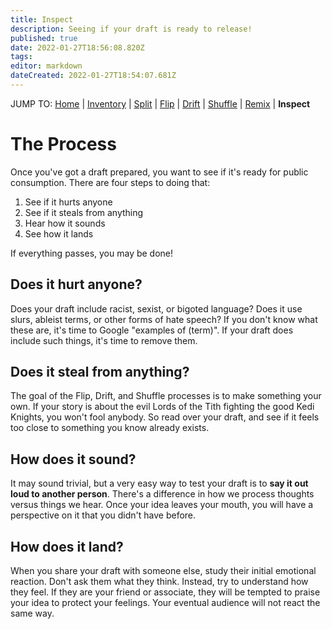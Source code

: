 ```yaml
---
title: Inspect
description: Seeing if your draft is ready to release!
published: true
date: 2022-01-27T18:56:08.820Z
tags: 
editor: markdown
dateCreated: 2022-01-27T18:54:07.681Z
---
```


JUMP TO: [Home](/cct) | [Inventory](/cct/inventory) | [Split](/cct/split) | [Flip](/cct/flip) | [Drift](/cct/drift) | [Shuffle](/cct/shuffle) | [Remix](/cct/remix) | **Inspect**

# The Process

Once you've got a draft prepared, you want to see if it's ready for public consumption. There are four steps to doing that:

1. See if it hurts anyone
2. See if it steals from anything
3. Hear how it sounds
4. See how it lands

If everything passes, you may be done!

## Does it hurt anyone?

Does your draft include racist, sexist, or bigoted language? Does it use slurs, ableist terms, or other forms of hate speech? If you don't know what these are, it's time to Google "examples of (term)". If your draft does include such things, it's time to remove them.

## Does it steal from anything?

The goal of the Flip, Drift, and Shuffle processes is to make something your own. If your story is about the evil Lords of the Tith fighting the good Kedi Knights, you won't fool anybody. So read over your draft, and see if it feels too close to something you know already exists.

## How does it sound?

It may sound trivial, but a very easy way to test your draft is to **say it out loud to another person**. There's a difference in how we process thoughts versus things we hear. Once your idea leaves your mouth, you will have a perspective on it that you didn't have before.

## How does it land?

When you share your draft with someone else, study their initial emotional reaction. Don't ask them what they think. Instead, try to understand how they feel. If they are your friend or associate, they will be tempted to praise your idea to protect your feelings. Your eventual audience will not react the same way.